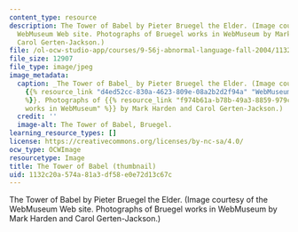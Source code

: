 ```yaml
---
content_type: resource
description: The Tower of Babel by Pieter Bruegel the Elder. (Image courtesy of the
  WebMuseum Web site. Photographs of Bruegel works in WebMuseum by Mark Harden and
  Carol Gerten-Jackson.)
file: /ol-ocw-studio-app/courses/9-56j-abnormal-language-fall-2004/1132c20a574a81a3df58e0e72d13c67c_9-56jf04-th.jpg
file_size: 12907
file_type: image/jpeg
image_metadata:
  caption: _The Tower of Babel_ by Pieter Bruegel the Elder. (Image courtesy of the
    {{% resource_link "d4ed52cc-830a-4623-809e-08a2b2d2f94a" "WebMuseum Web site"
    %}}. Photographs of {{% resource_link "f974b61a-b78b-49a3-8859-979c4387ca85" "Bruegel
    works in WebMuseum" %}} by Mark Harden and Carol Gerten-Jackson.)
  credit: ''
  image-alt: The Tower of Babel, Bruegel.
learning_resource_types: []
license: https://creativecommons.org/licenses/by-nc-sa/4.0/
ocw_type: OCWImage
resourcetype: Image
title: The Tower of Babel (thumbnail)
uid: 1132c20a-574a-81a3-df58-e0e72d13c67c
---
```

The Tower of Babel by Pieter Bruegel the Elder. (Image courtesy of the WebMuseum Web site. Photographs of Bruegel works in WebMuseum by Mark Harden and Carol Gerten-Jackson.)
